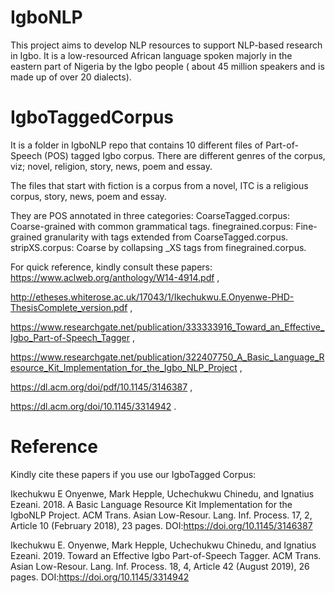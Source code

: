 # IgboNLP

This project aims to develop NLP resources to support NLP-based research in Igbo. It is a low-resourced African language spoken majorly in the eastern part of Nigeria by the Igbo people ( about 45 million speakers and is made up of over 20 dialects).


# IgboTaggedCorpus

It is a folder in IgboNLP repo that contains 10 different files of Part-of-Speech (POS) tagged Igbo corpus. There are different genres of the corpus, viz; novel, religion, story, news, poem and essay. 

The files that start with fiction is a corpus from a novel, ITC is a religious corpus, story, news, poem and essay. 

They are POS annotated in three categories:
CoarseTagged.corpus: Coarse-grained with common grammatical tags.
finegrained.corpus: Fine-grained granularity with tags extended from CoarseTagged.corpus.
stripXS.corpus: Coarse by collapsing _XS tags from finegrained.corpus.

For quick reference, kindly consult these papers:
https://www.aclweb.org/anthology/W14-4914.pdf ,

http://etheses.whiterose.ac.uk/17043/1/Ikechukwu.E.Onyenwe-PHD-ThesisComplete_version.pdf ,

https://www.researchgate.net/publication/333333916_Toward_an_Effective_Igbo_Part-of-Speech_Tagger ,

https://www.researchgate.net/publication/322407750_A_Basic_Language_Resource_Kit_Implementation_for_the_Igbo_NLP_Project ,

https://dl.acm.org/doi/pdf/10.1145/3146387 ,

https://dl.acm.org/doi/10.1145/3314942 .


# Reference

Kindly cite these papers if you use our IgboTagged Corpus:

Ikechukwu E Onyenwe, Mark Hepple, Uchechukwu Chinedu, and Ignatius Ezeani. 2018. A Basic Language Resource Kit Implementation for the IgboNLP Project. ACM Trans. Asian Low-Resour. Lang. Inf. Process. 17, 2, Article 10 (February 2018), 23 pages. DOI:https://doi.org/10.1145/3146387

Ikechukwu E. Onyenwe, Mark Hepple, Uchechukwu Chinedu, and Ignatius Ezeani. 2019. Toward an Effective Igbo Part-of-Speech Tagger. ACM Trans. Asian Low-Resour. Lang. Inf. Process. 18, 4, Article 42 (August 2019), 26 pages. DOI:https://doi.org/10.1145/3314942
  
